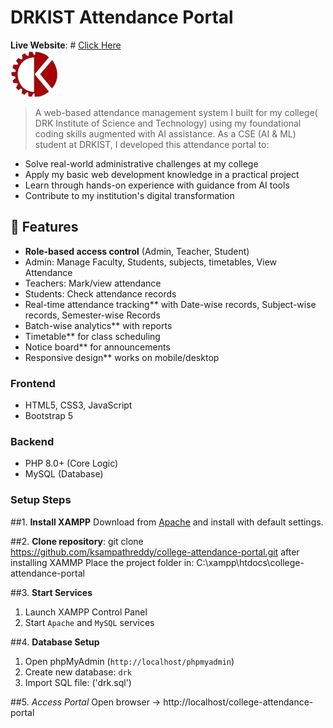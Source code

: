 # DRKIST Attendance Portal
**Live Website**: # [Click Here](https://drkist.infinityfreeapp.com/?i=1)  
![Project Logo](assets/images/drk.png)  
> A web-based attendance management system I built for my college( DRK Institute of Science and Technology) using my foundational coding skills augmented with AI assistance.
As a CSE (AI & ML) student at DRKIST, I developed this attendance portal to:
- Solve real-world administrative challenges at my college
- Apply my basic web development knowledge in a practical project
- Learn through hands-on experience with guidance from AI tools
- Contribute to my institution's digital transformation

## 🚀 Features

- **Role-based access control** (Admin, Teacher, Student)
- Admin: Manage Faculty, Students, subjects, timetables, View Attendance
- Teachers: Mark/view attendance
- Students: Check attendance records
- Real-time attendance tracking** with Date-wise records, Subject-wise records, Semester-wise Records
- Batch-wise analytics** with reports
- Timetable** for class scheduling
- Notice board** for announcements
- Responsive design** works on mobile/desktop

### Frontend
- HTML5, CSS3, JavaScript
- Bootstrap 5 

### Backend
- PHP 8.0+ (Core Logic)
- MySQL (Database)


### Setup Steps

##1. **Install XAMPP**
Download from [Apache](https://www.apachefriends.org/) and install with default settings.

##2. **Clone repository**:
   git clone https://github.com/ksampathreddy/college-attendance-portal.git
   after installing XAMMP
   Place the project folder in:
   C:\xampp\htdocs\college-attendance-portal

##3. **Start Services**
1. Launch XAMPP Control Panel
2. Start `Apache` and `MySQL` services

##4. **Database Setup**
1. Open phpMyAdmin (`http://localhost/phpmyadmin`)
2. Create new database: `drk`
3. Import SQL file: ('drk.sql')

##5. *Access Portal*
Open browser → http://localhost/college-attendance-portal
